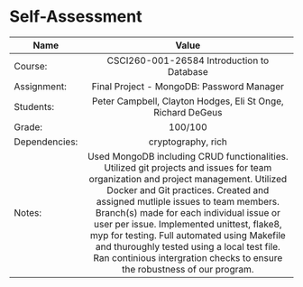 # Self-Assessment
| Name       | Value          |
| ------- |:-------------:|
| Course: |  CSCI260-001-26584 Introduction to Database |
| Assignment: |  Final Project - MongoDB: Password Manager |
| Students: |  Peter Campbell, Clayton Hodges, Eli St Onge, Richard DeGeus |
| Grade: |  100/100 |
| Dependencies: |  cryptography, rich |
| Notes: | Used MongoDB including CRUD functionalities. Utilized git projects and issues for team organization and project management. Utilized Docker and Git practices. Created and assigned mutliple issues to team members. Branch(s) made for each individual issue or user per issue. Implemented unittest, flake8, myp for testing. Full automated using Makefile and thuroughly tested using a local test file. Ran continious intergration checks to ensure the robustness of our program. |

